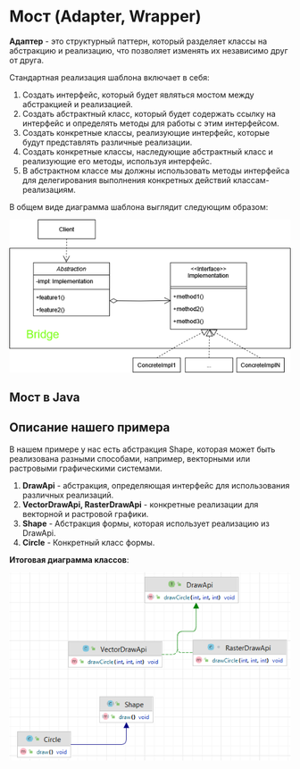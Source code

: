 # Мост (Adapter, Wrapper)

**Адаптер** - это структурный паттерн, который разделяет классы на абстракцию и реализацию, что позволяет изменять их
независимо друг от друга.

Стандартная реализация шаблона включает в себя:

1. Создать интерфейс, который будет являться мостом между абстракцией и реализацией.
2. Создать абстрактный класс, который будет содержать ссылку на интерфейс и определять методы для работы с этим
   интерфейсом.
3. Создать конкретные классы, реализующие интерфейс, которые будут представлять различные реализации.
4. Создать конкретные классы, наследующие абстрактный класс и реализующие его методы, используя интерфейс.
5. В абстрактном классе мы должны использовать методы интерфейса для делегирования выполнения конкретных действий
   классам-реализациям.

В общем виде диаграмма шаблона выглядит следующим образом:

![](images/Bridge.png)

## Мост в Java

## Описание нашего примера

В нашем примере у нас есть абстракция Shape, которая может быть реализована разными способами, например, векторными или
растровыми графическими системами.

1. **DrawApi** - абстракция, определяющая интерфейс для использования различных реализаций.
2. **VectorDrawApi, RasterDrawApi** - конкретные реализации для векторной и растровой графики.
3. **Shape** - Абстракция формы, которая использует реализацию из DrawApi.
4. **Circle** - Конкретный класс формы.

**Итоговая диаграмма классов**:

![img.png](images/classes.png)